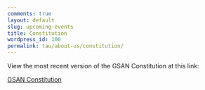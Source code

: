 ```yaml
---
comments: true
layout: default
slug: upcoming-events
title: Constitution
wordpress_id: 100
permalink: tau/about-us/constitution/
---
```


View the most recent version of the GSAN Constitution at this link:

[GSAN Constitution](http://gsaneuro.files.wordpress.com/2012/11/gsan-constitution-oct-2013-amended.pdf)
